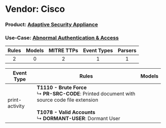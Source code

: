 Vendor: Cisco
=============
### Product: [Adaptive Security Appliance](../ds_cisco_adaptive_security_appliance.md)
### Use-Case: [Abnormal Authentication & Access](../../../../UseCases/uc_abnormal_authentication_&_access.md)

| Rules | Models | MITRE TTPs | Event Types | Parsers |
|:-----:|:------:|:----------:|:-----------:|:-------:|
|   2   |   0    |     2      |      1      |    1    |

| Event Type     | Rules                                                                                                                                                                              | Models |
| -------------- | ---------------------------------------------------------------------------------------------------------------------------------------------------------------------------------- | ------ |
| print-activity | <b>T1110 - Brute Force</b><br> ↳ <b>PR-SRC-CODE</b>: Printed document with source code file extension<br><br><b>T1078 - Valid Accounts</b><br> ↳ <b>DORMANT-USER</b>: Dormant User |        |
